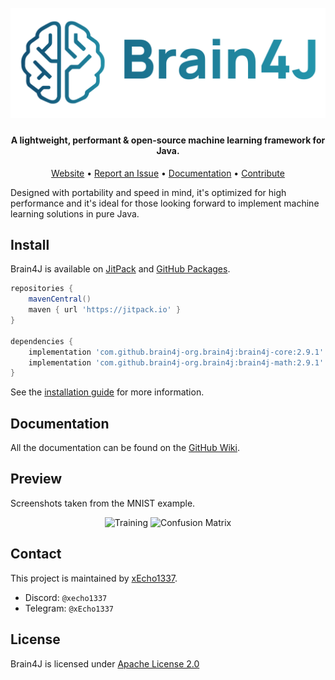 <h1 align="center">
  <br>
  <img src="logos/brain4j-logo.svg" alt="Brain4J Logo">
</h1>

<h4 align="center">A lightweight, performant & open-source machine learning framework for Java.</h4>

<p align="center">
    <a href="https://brain4j.org">Website</a> •
    <a href="https://github.com/xEcho1337/brain4j/issues/new?template=Blank+issue">Report an Issue</a> •
    <a href="https://github.com/xEcho1337/brain4j/wiki">Documentation</a> •
    <a href="https://github.com/xEcho1337/brain4j/blob/main/CONTRIBUTING.md">Contribute</a>
</p>

Designed with portability and speed in mind, it's optimized for high performance and it's ideal for those looking forward
to implement machine learning solutions in pure Java.

## Install

Brain4J is available on [JitPack](https://jitpack.io) and [GitHub Packages](https://github.com/brain4j-org/brain4j/packages).

```groovy
repositories {
    mavenCentral()
    maven { url 'https://jitpack.io' }
}

dependencies {
    implementation 'com.github.brain4j-org.brain4j:brain4j-core:2.9.1'
    implementation 'com.github.brain4j-org.brain4j:brain4j-math:2.9.1'
}
```

See the [installation guide](https://github.com/brain4j-org/brain4j/wiki/Installation) for more information.


## Documentation

All the documentation can be found on the [GitHub Wiki](https://github.com/brain4j-org/brain4j/wiki).

## Preview

Screenshots taken from the MNIST example.

<p align="center">
  <img height="440px" src="https://github.com/user-attachments/assets/04dc0bc3-f429-4809-ab10-a187004085c5" alt="Training" />
  <img height="440px" src="https://github.com/user-attachments/assets/235cca1a-a1c1-4c48-a340-9bda88faa05b"  alt="Confusion Matrix"/>
</p>

## Contact

This project is maintained by [xEcho1337](https://github.com/xEcho1337).

* Discord: `@xecho1337`
* Telegram: `@xEcho1337`

## License

Brain4J is licensed under [Apache License 2.0](https://github.com/xEcho1337/Brain4J/blob/main/LICENSE)